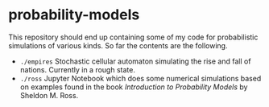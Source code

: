 # probability-models

This repository should end up containing some of my code for probabilistic simulations of various kinds. So far the contents are the following.

- ```./empires``` Stochastic cellular automaton simulating the rise and fall of nations. Currently in a rough state.
- ```./ross``` Jupyter Notebook which does some numerical simulations based on examples found in the book *Introduction to Probability Models* by Sheldon M. Ross.
